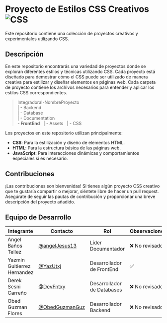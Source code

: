# Proyecto de Estilos CSS Creativos  ![CSS](    https://img.shields.io/badge/CSS-239120?&style=for-the-badge&logo=css3&logoColor=white)


Este repositorio contiene una colección de proyectos creativos y experimentales utilizando CSS.

## Descripción

En este repositorio encontrarás una variedad de proyectos donde se exploran diferentes estilos y técnicas utilizando CSS. Cada proyecto está diseñado para demostrar cómo el CSS puede ser utilizado de manera creativa para estilizar y diseñar elementos en páginas web.
Cada carpeta de proyecto contiene los archivos necesarios para entender y aplicar los estilos CSS correspondientes.

>IntegradoraI-NombreProyecto<br>
>| - Backend <br>
>| - Database<br>
>| - Documentation<br>
>  **- FrontEnd**
>&nbsp;&nbsp;| - Assets
>&nbsp;&nbsp;| - CSS

Los proyectos en este repositorio utilizan principalmente:

- **CSS**: Para la estilización y diseño de elementos HTML.
- **HTML**: Para la estructura básica de las páginas web.
- **JavaScript**: Para interacciones dinámicas y comportamientos especiales si es necesario.

## Contribuciones

¡Las contribuciones son bienvenidas! Si tienes algún proyecto CSS creativo que te gustaría compartir o mejorar, siéntete libre de hacer un pull request. Asegúrate de seguir las pautas de contribución y proporcionar una breve descripción del proyecto añadido.
## Equipo de Desarrollo
|Integrante|Contacto|Rol|Observaciones|
|------------|--------|---|---|
|Angel Baños Tellez|[@angelJesus13](https://github.com/angelJesus13)|Líder Documentador |❌ No revisado|
|Yazmin Guitierrez Hernandez|[@YazUtxj](https://github.com/YazUtxj)|Desarrollador de FrontEnd|✅|
|Derek Sesni Carreño|[@DevFntxy](https://github.com/DevFntxy)|Desarrollador de Databases|❌ No revisado|
|Obed Guzman Flores|[@ObedGuzmanGuz](https://github.com/ObedGuzmanGuz)|Desarrollador Backend|❌ No revisado|